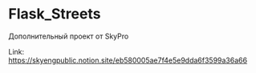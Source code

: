# Flask_Streets

Дополнительный проект от SkyPro

Link:
https://skyengpublic.notion.site/eb580005ae7f4e5e9dda6f3599a36a66
